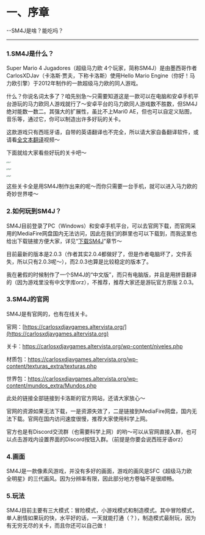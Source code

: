 # 一、序章

--SM4J是啥？能吃吗？

------

### 1.SM4J是什么？

Super Mario 4 Jugadores（超级马力欧 4个玩家，简称SM4J）是由墨西哥作者CarlosXDJav（卡洛斯·贾夫，下称卡洛斯）使用Hello Mario Engine（你好！马力欧引擎）于2012年制作的一款超级马力欧的同人游戏。

什么？你说名词太多了？咱先别急～只需要知道这是一款可以在电脑和安卓手机平台游玩的马力欧同人游戏就行了～安卓平台的马力欧同人游戏数不胜数，但SM4J绝对能数一数二。其强大的扩展性，虽比不上Mari0 AE，但也可以自定义贴图，音乐等，通过它，你可以制造出许多好玩的关卡。

这款游戏只有西班牙语，自带的英语翻译也不完全，所以请大家自备翻译软件，或请看[全文本翻译](https://b23.tv/B8GUyE )视频～

下面就给大家看些好玩的关卡吧～

<img src="https://www.helloimg.com/images/2020/12/06/19c6dcb2164570383.png" alt="1" style="zoom:25%;" /><img src="https://www.helloimg.com/images/2020/12/06/2363ffa5d52673942.png" alt="2" style="zoom:25%;" />

<img src="https://www.helloimg.com/images/2020/12/06/3376516ba1a0b2f31.png" alt="3" style="zoom:25%;" /><img src="https://www.helloimg.com/images/2020/12/06/49032c2dd96d92c7f.png" alt="4" style="zoom:25%;" />

<img src="https://www.helloimg.com/images/2020/12/06/5ebee785d0372c3b6.png" alt="5" style="zoom: 25%;" /><img src="https://www.helloimg.com/images/2020/12/06/6205a134d9434367b.png" alt="5" style="zoom: 25%;" />



这些关卡全是用SM4J制作出来的呢～而你只需要一台手机，就可以进入马力欧的奇妙世界喽～

### 2.如何玩到SM4J？

SM4J目前登录了PC（Windows）和安卓手机平台，可以去官网下载，而官网采用的MediaFire网盘国内无法访问，因此在我们的群里也可以下载到，而我这里也给出下载链接方便大家，详见“[下载SM4J](dl)”章节～

目前最新的版本是2.0.3（作者其实2.0.4都做好了，但是作者电脑坏了，文件丢失，所以只有2.0.3呢～），而2.0.3也算是比较稳定的版本了。

我在暑假的时候制作了一个SM4J的“中文版”，而只有电脑版，并且是用拼音翻译的（因为游戏里没有中文字库orz），不推荐，推荐大家还是游玩官方原版 2.0.3。

### 3.SM4J的官网

SM4J是有官网的，也有在线关卡。

官网：[https://carlosxdjavgames.altervista.org/](https://carlosxdjavgames.altervista.org)

关卡：https://carlosxdjavgames.altervista.org/wp-content/niveles.php

材质包：https://carlosxdjavgames.altervista.org/wp-content/texturas_extra/texturas.php

世界包：https://carlosxdjavgames.altervista.org/wp-content/mundos_extra/Mundos.php

此处的链接全部链接到卡洛斯的官方网站，还请大家放心～

官网的资源如果无法下载，一是资源失效了，二是链接到MediaFire网盘，国内无法下载。官网在国内访问速度很慢，推荐大家使用科学上网。

官方也是有Discord交流群（也需要科学上网）的哟～可以从官网直接入群，也可以点击游戏内设置界面的Discord按钮入群。（前提是你要会说西班牙语orz）

### 4.画面

SM4J是一款像素风游戏，并没有多好的画面，游戏的画风是SFC《超级马力欧 全明星》的三代画风。因为分辨率有限，因此部分地方卷轴不是很顺畅。

### 5.玩法

  SM4J目前主要有三大模式：冒险模式，小游戏模式和制造模式。其中冒险模式，单人剧情如果玩的快，水平好的话，一天就能打通（？），制造模式最耐玩，因为有无穷无尽的关卡，而且你还可以自己做！